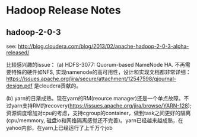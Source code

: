 Hadoop Release Notes
=======================================

hadoop-2-0-3
-------------------
see: http://blog.cloudera.com/blog/2013/02/apache-hadoop-2-0-3-alpha-released/

比较感兴趣的issue：
(a) HDFS-3077: Quorum-based NameNode HA. 不再需要特殊的硬件如NFS,
	实现namenode的高可用性，设计和实现文档都非常详细：https://issues.apache.org/jira/secure/attachment/12547598/qjournal-design.pdf
	是cloudera贡献的。

(b) yarn的日渐成熟。现在yarn的RM(reource
		manager)还是一个单点故障。不过yarn支持RM的recovery(https://issues.apache.org/jira/browse/YARN-128);
    资源调度增加对cpu的考虑，支持cgroup的container，做到task之间更好的隔离(cpu/memmory,
				磁盘io和网络隔离感觉还不完善)。yarn已经越来越成熟，在yahoo内部，在yarn上已经运行了上千万个job

